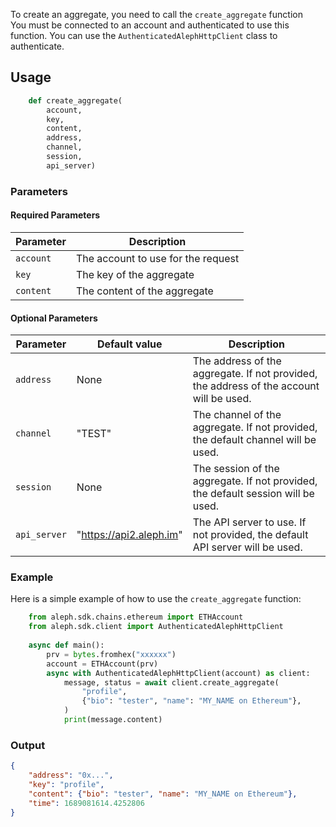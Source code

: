 To create an aggregate, you need to call the `create_aggregate` function </br>
You must be connected to an account and authenticated to use this function. You can use the `AuthenticatedAlephHttpClient` class to authenticate.

## Usage

```python
    def create_aggregate(
        account,
        key,
        content,
        address,
        channel,
        session,
        api_server)
```

### Parameters

#### Required Parameters

| Parameter | Description                        |
|-----------|------------------------------------|
| `account` | The account to use for the request |
| `key`     | The key of the aggregate           |
| `content` | The content of the aggregate       |


#### Optional Parameters

| Parameter    | Default value           | Description                                                                             |
|--------------|-------------------------|-----------------------------------------------------------------------------------------|
| `address`    | None                    | The address of the aggregate. If not provided, the address of the account will be used. |
| `channel`    | "TEST"                  | The channel of the aggregate. If not provided, the default channel will be used.        |
| `session`    | None                    | The session of the aggregate. If not provided, the default session will be used.        |
| `api_server` | "https://api2.aleph.im" | The API server to use. If not provided, the default API server will be used.            |


### Example

Here is a simple example of how to use the `create_aggregate` function:

```python
    from aleph.sdk.chains.ethereum import ETHAccount
    from aleph.sdk.client import AuthenticatedAlephHttpClient
    
    async def main():
        prv = bytes.fromhex("xxxxxx")
        account = ETHAccount(prv)
        async with AuthenticatedAlephHttpClient(account) as client:
            message, status = await client.create_aggregate(
                "profile",
                {"bio": "tester", "name": "MY_NAME on Ethereum"},
            )
            print(message.content)
```

### Output

```json
{
    "address": "0x...",
    "key": "profile",
    "content": {"bio": "tester", "name": "MY_NAME on Ethereum"},
    "time": 1689081614.4252806
}
```